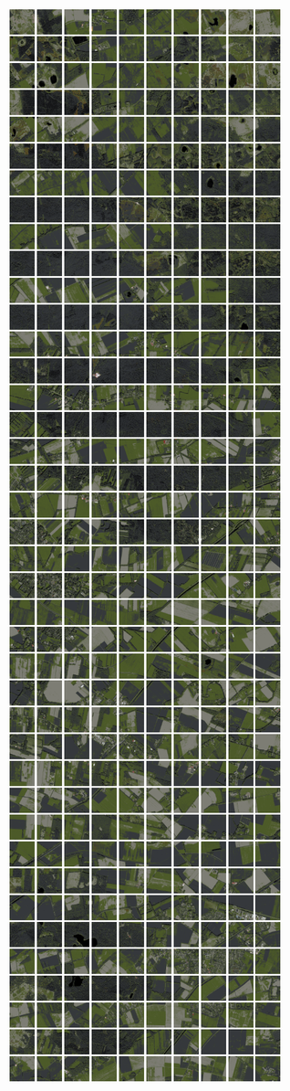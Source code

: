<html>
<div>
<img src="https://github.com/HakkaTjakka/NL_TILE_MAP/blob/main/18/641/-1059/r.6410.-10590.png" height="44" width="44">
<img src="https://github.com/HakkaTjakka/NL_TILE_MAP/blob/main/18/641/-1059/r.6411.-10590.png" height="44" width="44">
<img src="https://github.com/HakkaTjakka/NL_TILE_MAP/blob/main/18/641/-1059/r.6412.-10590.png" height="44" width="44">
<img src="https://github.com/HakkaTjakka/NL_TILE_MAP/blob/main/18/641/-1059/r.6413.-10590.png" height="44" width="44">
<img src="https://github.com/HakkaTjakka/NL_TILE_MAP/blob/main/18/641/-1059/r.6414.-10590.png" height="44" width="44">
<img src="https://github.com/HakkaTjakka/NL_TILE_MAP/blob/main/18/641/-1059/r.6415.-10590.png" height="44" width="44">
<img src="https://github.com/HakkaTjakka/NL_TILE_MAP/blob/main/18/641/-1059/r.6416.-10590.png" height="44" width="44">
<img src="https://github.com/HakkaTjakka/NL_TILE_MAP/blob/main/18/641/-1059/r.6417.-10590.png" height="44" width="44">
<img src="https://github.com/HakkaTjakka/NL_TILE_MAP/blob/main/18/641/-1059/r.6418.-10590.png" height="44" width="44">
<img src="https://github.com/HakkaTjakka/NL_TILE_MAP/blob/main/18/641/-1059/r.6419.-10590.png" height="44" width="44">
<img src="https://github.com/HakkaTjakka/NL_TILE_MAP/blob/main/18/642/-1059/r.6420.-10590.png" height="44" width="44">
<img src="https://github.com/HakkaTjakka/NL_TILE_MAP/blob/main/18/642/-1059/r.6421.-10590.png" height="44" width="44">
<img src="https://github.com/HakkaTjakka/NL_TILE_MAP/blob/main/18/642/-1059/r.6422.-10590.png" height="44" width="44">
<img src="https://github.com/HakkaTjakka/NL_TILE_MAP/blob/main/18/642/-1059/r.6423.-10590.png" height="44" width="44">
<img src="https://github.com/HakkaTjakka/NL_TILE_MAP/blob/main/18/642/-1059/r.6424.-10590.png" height="44" width="44">
<img src="https://github.com/HakkaTjakka/NL_TILE_MAP/blob/main/18/642/-1059/r.6425.-10590.png" height="44" width="44">
<img src="https://github.com/HakkaTjakka/NL_TILE_MAP/blob/main/18/642/-1059/r.6426.-10590.png" height="44" width="44">
<img src="https://github.com/HakkaTjakka/NL_TILE_MAP/blob/main/18/642/-1059/r.6427.-10590.png" height="44" width="44">
<img src="https://github.com/HakkaTjakka/NL_TILE_MAP/blob/main/18/642/-1059/r.6428.-10590.png" height="44" width="44">
<img src="https://github.com/HakkaTjakka/NL_TILE_MAP/blob/main/18/642/-1059/r.6429.-10590.png" height="44" width="44">
<br>
<img src="https://github.com/HakkaTjakka/NL_TILE_MAP/blob/main/18/641/-1059/r.6410.-10589.png" height="44" width="44">
<img src="https://github.com/HakkaTjakka/NL_TILE_MAP/blob/main/18/641/-1059/r.6411.-10589.png" height="44" width="44">
<img src="https://github.com/HakkaTjakka/NL_TILE_MAP/blob/main/18/641/-1059/r.6412.-10589.png" height="44" width="44">
<img src="https://github.com/HakkaTjakka/NL_TILE_MAP/blob/main/18/641/-1059/r.6413.-10589.png" height="44" width="44">
<img src="https://github.com/HakkaTjakka/NL_TILE_MAP/blob/main/18/641/-1059/r.6414.-10589.png" height="44" width="44">
<img src="https://github.com/HakkaTjakka/NL_TILE_MAP/blob/main/18/641/-1059/r.6415.-10589.png" height="44" width="44">
<img src="https://github.com/HakkaTjakka/NL_TILE_MAP/blob/main/18/641/-1059/r.6416.-10589.png" height="44" width="44">
<img src="https://github.com/HakkaTjakka/NL_TILE_MAP/blob/main/18/641/-1059/r.6417.-10589.png" height="44" width="44">
<img src="https://github.com/HakkaTjakka/NL_TILE_MAP/blob/main/18/641/-1059/r.6418.-10589.png" height="44" width="44">
<img src="https://github.com/HakkaTjakka/NL_TILE_MAP/blob/main/18/641/-1059/r.6419.-10589.png" height="44" width="44">
<img src="https://github.com/HakkaTjakka/NL_TILE_MAP/blob/main/18/642/-1059/r.6420.-10589.png" height="44" width="44">
<img src="https://github.com/HakkaTjakka/NL_TILE_MAP/blob/main/18/642/-1059/r.6421.-10589.png" height="44" width="44">
<img src="https://github.com/HakkaTjakka/NL_TILE_MAP/blob/main/18/642/-1059/r.6422.-10589.png" height="44" width="44">
<img src="https://github.com/HakkaTjakka/NL_TILE_MAP/blob/main/18/642/-1059/r.6423.-10589.png" height="44" width="44">
<img src="https://github.com/HakkaTjakka/NL_TILE_MAP/blob/main/18/642/-1059/r.6424.-10589.png" height="44" width="44">
<img src="https://github.com/HakkaTjakka/NL_TILE_MAP/blob/main/18/642/-1059/r.6425.-10589.png" height="44" width="44">
<img src="https://github.com/HakkaTjakka/NL_TILE_MAP/blob/main/18/642/-1059/r.6426.-10589.png" height="44" width="44">
<img src="https://github.com/HakkaTjakka/NL_TILE_MAP/blob/main/18/642/-1059/r.6427.-10589.png" height="44" width="44">
<img src="https://github.com/HakkaTjakka/NL_TILE_MAP/blob/main/18/642/-1059/r.6428.-10589.png" height="44" width="44">
<img src="https://github.com/HakkaTjakka/NL_TILE_MAP/blob/main/18/642/-1059/r.6429.-10589.png" height="44" width="44">
<br>
<img src="https://github.com/HakkaTjakka/NL_TILE_MAP/blob/main/18/641/-1059/r.6410.-10588.png" height="44" width="44">
<img src="https://github.com/HakkaTjakka/NL_TILE_MAP/blob/main/18/641/-1059/r.6411.-10588.png" height="44" width="44">
<img src="https://github.com/HakkaTjakka/NL_TILE_MAP/blob/main/18/641/-1059/r.6412.-10588.png" height="44" width="44">
<img src="https://github.com/HakkaTjakka/NL_TILE_MAP/blob/main/18/641/-1059/r.6413.-10588.png" height="44" width="44">
<img src="https://github.com/HakkaTjakka/NL_TILE_MAP/blob/main/18/641/-1059/r.6414.-10588.png" height="44" width="44">
<img src="https://github.com/HakkaTjakka/NL_TILE_MAP/blob/main/18/641/-1059/r.6415.-10588.png" height="44" width="44">
<img src="https://github.com/HakkaTjakka/NL_TILE_MAP/blob/main/18/641/-1059/r.6416.-10588.png" height="44" width="44">
<img src="https://github.com/HakkaTjakka/NL_TILE_MAP/blob/main/18/641/-1059/r.6417.-10588.png" height="44" width="44">
<img src="https://github.com/HakkaTjakka/NL_TILE_MAP/blob/main/18/641/-1059/r.6418.-10588.png" height="44" width="44">
<img src="https://github.com/HakkaTjakka/NL_TILE_MAP/blob/main/18/641/-1059/r.6419.-10588.png" height="44" width="44">
<img src="https://github.com/HakkaTjakka/NL_TILE_MAP/blob/main/18/642/-1059/r.6420.-10588.png" height="44" width="44">
<img src="https://github.com/HakkaTjakka/NL_TILE_MAP/blob/main/18/642/-1059/r.6421.-10588.png" height="44" width="44">
<img src="https://github.com/HakkaTjakka/NL_TILE_MAP/blob/main/18/642/-1059/r.6422.-10588.png" height="44" width="44">
<img src="https://github.com/HakkaTjakka/NL_TILE_MAP/blob/main/18/642/-1059/r.6423.-10588.png" height="44" width="44">
<img src="https://github.com/HakkaTjakka/NL_TILE_MAP/blob/main/18/642/-1059/r.6424.-10588.png" height="44" width="44">
<img src="https://github.com/HakkaTjakka/NL_TILE_MAP/blob/main/18/642/-1059/r.6425.-10588.png" height="44" width="44">
<img src="https://github.com/HakkaTjakka/NL_TILE_MAP/blob/main/18/642/-1059/r.6426.-10588.png" height="44" width="44">
<img src="https://github.com/HakkaTjakka/NL_TILE_MAP/blob/main/18/642/-1059/r.6427.-10588.png" height="44" width="44">
<img src="https://github.com/HakkaTjakka/NL_TILE_MAP/blob/main/18/642/-1059/r.6428.-10588.png" height="44" width="44">
<img src="https://github.com/HakkaTjakka/NL_TILE_MAP/blob/main/18/642/-1059/r.6429.-10588.png" height="44" width="44">
<br>
<img src="https://github.com/HakkaTjakka/NL_TILE_MAP/blob/main/18/641/-1059/r.6410.-10587.png" height="44" width="44">
<img src="https://github.com/HakkaTjakka/NL_TILE_MAP/blob/main/18/641/-1059/r.6411.-10587.png" height="44" width="44">
<img src="https://github.com/HakkaTjakka/NL_TILE_MAP/blob/main/18/641/-1059/r.6412.-10587.png" height="44" width="44">
<img src="https://github.com/HakkaTjakka/NL_TILE_MAP/blob/main/18/641/-1059/r.6413.-10587.png" height="44" width="44">
<img src="https://github.com/HakkaTjakka/NL_TILE_MAP/blob/main/18/641/-1059/r.6414.-10587.png" height="44" width="44">
<img src="https://github.com/HakkaTjakka/NL_TILE_MAP/blob/main/18/641/-1059/r.6415.-10587.png" height="44" width="44">
<img src="https://github.com/HakkaTjakka/NL_TILE_MAP/blob/main/18/641/-1059/r.6416.-10587.png" height="44" width="44">
<img src="https://github.com/HakkaTjakka/NL_TILE_MAP/blob/main/18/641/-1059/r.6417.-10587.png" height="44" width="44">
<img src="https://github.com/HakkaTjakka/NL_TILE_MAP/blob/main/18/641/-1059/r.6418.-10587.png" height="44" width="44">
<img src="https://github.com/HakkaTjakka/NL_TILE_MAP/blob/main/18/641/-1059/r.6419.-10587.png" height="44" width="44">
<img src="https://github.com/HakkaTjakka/NL_TILE_MAP/blob/main/18/642/-1059/r.6420.-10587.png" height="44" width="44">
<img src="https://github.com/HakkaTjakka/NL_TILE_MAP/blob/main/18/642/-1059/r.6421.-10587.png" height="44" width="44">
<img src="https://github.com/HakkaTjakka/NL_TILE_MAP/blob/main/18/642/-1059/r.6422.-10587.png" height="44" width="44">
<img src="https://github.com/HakkaTjakka/NL_TILE_MAP/blob/main/18/642/-1059/r.6423.-10587.png" height="44" width="44">
<img src="https://github.com/HakkaTjakka/NL_TILE_MAP/blob/main/18/642/-1059/r.6424.-10587.png" height="44" width="44">
<img src="https://github.com/HakkaTjakka/NL_TILE_MAP/blob/main/18/642/-1059/r.6425.-10587.png" height="44" width="44">
<img src="https://github.com/HakkaTjakka/NL_TILE_MAP/blob/main/18/642/-1059/r.6426.-10587.png" height="44" width="44">
<img src="https://github.com/HakkaTjakka/NL_TILE_MAP/blob/main/18/642/-1059/r.6427.-10587.png" height="44" width="44">
<img src="https://github.com/HakkaTjakka/NL_TILE_MAP/blob/main/18/642/-1059/r.6428.-10587.png" height="44" width="44">
<img src="https://github.com/HakkaTjakka/NL_TILE_MAP/blob/main/18/642/-1059/r.6429.-10587.png" height="44" width="44">
<br>
<img src="https://github.com/HakkaTjakka/NL_TILE_MAP/blob/main/18/641/-1059/r.6410.-10586.png" height="44" width="44">
<img src="https://github.com/HakkaTjakka/NL_TILE_MAP/blob/main/18/641/-1059/r.6411.-10586.png" height="44" width="44">
<img src="https://github.com/HakkaTjakka/NL_TILE_MAP/blob/main/18/641/-1059/r.6412.-10586.png" height="44" width="44">
<img src="https://github.com/HakkaTjakka/NL_TILE_MAP/blob/main/18/641/-1059/r.6413.-10586.png" height="44" width="44">
<img src="https://github.com/HakkaTjakka/NL_TILE_MAP/blob/main/18/641/-1059/r.6414.-10586.png" height="44" width="44">
<img src="https://github.com/HakkaTjakka/NL_TILE_MAP/blob/main/18/641/-1059/r.6415.-10586.png" height="44" width="44">
<img src="https://github.com/HakkaTjakka/NL_TILE_MAP/blob/main/18/641/-1059/r.6416.-10586.png" height="44" width="44">
<img src="https://github.com/HakkaTjakka/NL_TILE_MAP/blob/main/18/641/-1059/r.6417.-10586.png" height="44" width="44">
<img src="https://github.com/HakkaTjakka/NL_TILE_MAP/blob/main/18/641/-1059/r.6418.-10586.png" height="44" width="44">
<img src="https://github.com/HakkaTjakka/NL_TILE_MAP/blob/main/18/641/-1059/r.6419.-10586.png" height="44" width="44">
<img src="https://github.com/HakkaTjakka/NL_TILE_MAP/blob/main/18/642/-1059/r.6420.-10586.png" height="44" width="44">
<img src="https://github.com/HakkaTjakka/NL_TILE_MAP/blob/main/18/642/-1059/r.6421.-10586.png" height="44" width="44">
<img src="https://github.com/HakkaTjakka/NL_TILE_MAP/blob/main/18/642/-1059/r.6422.-10586.png" height="44" width="44">
<img src="https://github.com/HakkaTjakka/NL_TILE_MAP/blob/main/18/642/-1059/r.6423.-10586.png" height="44" width="44">
<img src="https://github.com/HakkaTjakka/NL_TILE_MAP/blob/main/18/642/-1059/r.6424.-10586.png" height="44" width="44">
<img src="https://github.com/HakkaTjakka/NL_TILE_MAP/blob/main/18/642/-1059/r.6425.-10586.png" height="44" width="44">
<img src="https://github.com/HakkaTjakka/NL_TILE_MAP/blob/main/18/642/-1059/r.6426.-10586.png" height="44" width="44">
<img src="https://github.com/HakkaTjakka/NL_TILE_MAP/blob/main/18/642/-1059/r.6427.-10586.png" height="44" width="44">
<img src="https://github.com/HakkaTjakka/NL_TILE_MAP/blob/main/18/642/-1059/r.6428.-10586.png" height="44" width="44">
<img src="https://github.com/HakkaTjakka/NL_TILE_MAP/blob/main/18/642/-1059/r.6429.-10586.png" height="44" width="44">
<br>
<img src="https://github.com/HakkaTjakka/NL_TILE_MAP/blob/main/18/641/-1059/r.6410.-10585.png" height="44" width="44">
<img src="https://github.com/HakkaTjakka/NL_TILE_MAP/blob/main/18/641/-1059/r.6411.-10585.png" height="44" width="44">
<img src="https://github.com/HakkaTjakka/NL_TILE_MAP/blob/main/18/641/-1059/r.6412.-10585.png" height="44" width="44">
<img src="https://github.com/HakkaTjakka/NL_TILE_MAP/blob/main/18/641/-1059/r.6413.-10585.png" height="44" width="44">
<img src="https://github.com/HakkaTjakka/NL_TILE_MAP/blob/main/18/641/-1059/r.6414.-10585.png" height="44" width="44">
<img src="https://github.com/HakkaTjakka/NL_TILE_MAP/blob/main/18/641/-1059/r.6415.-10585.png" height="44" width="44">
<img src="https://github.com/HakkaTjakka/NL_TILE_MAP/blob/main/18/641/-1059/r.6416.-10585.png" height="44" width="44">
<img src="https://github.com/HakkaTjakka/NL_TILE_MAP/blob/main/18/641/-1059/r.6417.-10585.png" height="44" width="44">
<img src="https://github.com/HakkaTjakka/NL_TILE_MAP/blob/main/18/641/-1059/r.6418.-10585.png" height="44" width="44">
<img src="https://github.com/HakkaTjakka/NL_TILE_MAP/blob/main/18/641/-1059/r.6419.-10585.png" height="44" width="44">
<img src="https://github.com/HakkaTjakka/NL_TILE_MAP/blob/main/18/642/-1059/r.6420.-10585.png" height="44" width="44">
<img src="https://github.com/HakkaTjakka/NL_TILE_MAP/blob/main/18/642/-1059/r.6421.-10585.png" height="44" width="44">
<img src="https://github.com/HakkaTjakka/NL_TILE_MAP/blob/main/18/642/-1059/r.6422.-10585.png" height="44" width="44">
<img src="https://github.com/HakkaTjakka/NL_TILE_MAP/blob/main/18/642/-1059/r.6423.-10585.png" height="44" width="44">
<img src="https://github.com/HakkaTjakka/NL_TILE_MAP/blob/main/18/642/-1059/r.6424.-10585.png" height="44" width="44">
<img src="https://github.com/HakkaTjakka/NL_TILE_MAP/blob/main/18/642/-1059/r.6425.-10585.png" height="44" width="44">
<img src="https://github.com/HakkaTjakka/NL_TILE_MAP/blob/main/18/642/-1059/r.6426.-10585.png" height="44" width="44">
<img src="https://github.com/HakkaTjakka/NL_TILE_MAP/blob/main/18/642/-1059/r.6427.-10585.png" height="44" width="44">
<img src="https://github.com/HakkaTjakka/NL_TILE_MAP/blob/main/18/642/-1059/r.6428.-10585.png" height="44" width="44">
<img src="https://github.com/HakkaTjakka/NL_TILE_MAP/blob/main/18/642/-1059/r.6429.-10585.png" height="44" width="44">
<br>
<img src="https://github.com/HakkaTjakka/NL_TILE_MAP/blob/main/18/641/-1059/r.6410.-10584.png" height="44" width="44">
<img src="https://github.com/HakkaTjakka/NL_TILE_MAP/blob/main/18/641/-1059/r.6411.-10584.png" height="44" width="44">
<img src="https://github.com/HakkaTjakka/NL_TILE_MAP/blob/main/18/641/-1059/r.6412.-10584.png" height="44" width="44">
<img src="https://github.com/HakkaTjakka/NL_TILE_MAP/blob/main/18/641/-1059/r.6413.-10584.png" height="44" width="44">
<img src="https://github.com/HakkaTjakka/NL_TILE_MAP/blob/main/18/641/-1059/r.6414.-10584.png" height="44" width="44">
<img src="https://github.com/HakkaTjakka/NL_TILE_MAP/blob/main/18/641/-1059/r.6415.-10584.png" height="44" width="44">
<img src="https://github.com/HakkaTjakka/NL_TILE_MAP/blob/main/18/641/-1059/r.6416.-10584.png" height="44" width="44">
<img src="https://github.com/HakkaTjakka/NL_TILE_MAP/blob/main/18/641/-1059/r.6417.-10584.png" height="44" width="44">
<img src="https://github.com/HakkaTjakka/NL_TILE_MAP/blob/main/18/641/-1059/r.6418.-10584.png" height="44" width="44">
<img src="https://github.com/HakkaTjakka/NL_TILE_MAP/blob/main/18/641/-1059/r.6419.-10584.png" height="44" width="44">
<img src="https://github.com/HakkaTjakka/NL_TILE_MAP/blob/main/18/642/-1059/r.6420.-10584.png" height="44" width="44">
<img src="https://github.com/HakkaTjakka/NL_TILE_MAP/blob/main/18/642/-1059/r.6421.-10584.png" height="44" width="44">
<img src="https://github.com/HakkaTjakka/NL_TILE_MAP/blob/main/18/642/-1059/r.6422.-10584.png" height="44" width="44">
<img src="https://github.com/HakkaTjakka/NL_TILE_MAP/blob/main/18/642/-1059/r.6423.-10584.png" height="44" width="44">
<img src="https://github.com/HakkaTjakka/NL_TILE_MAP/blob/main/18/642/-1059/r.6424.-10584.png" height="44" width="44">
<img src="https://github.com/HakkaTjakka/NL_TILE_MAP/blob/main/18/642/-1059/r.6425.-10584.png" height="44" width="44">
<img src="https://github.com/HakkaTjakka/NL_TILE_MAP/blob/main/18/642/-1059/r.6426.-10584.png" height="44" width="44">
<img src="https://github.com/HakkaTjakka/NL_TILE_MAP/blob/main/18/642/-1059/r.6427.-10584.png" height="44" width="44">
<img src="https://github.com/HakkaTjakka/NL_TILE_MAP/blob/main/18/642/-1059/r.6428.-10584.png" height="44" width="44">
<img src="https://github.com/HakkaTjakka/NL_TILE_MAP/blob/main/18/642/-1059/r.6429.-10584.png" height="44" width="44">
<br>
<img src="https://github.com/HakkaTjakka/NL_TILE_MAP/blob/main/18/641/-1059/r.6410.-10583.png" height="44" width="44">
<img src="https://github.com/HakkaTjakka/NL_TILE_MAP/blob/main/18/641/-1059/r.6411.-10583.png" height="44" width="44">
<img src="https://github.com/HakkaTjakka/NL_TILE_MAP/blob/main/18/641/-1059/r.6412.-10583.png" height="44" width="44">
<img src="https://github.com/HakkaTjakka/NL_TILE_MAP/blob/main/18/641/-1059/r.6413.-10583.png" height="44" width="44">
<img src="https://github.com/HakkaTjakka/NL_TILE_MAP/blob/main/18/641/-1059/r.6414.-10583.png" height="44" width="44">
<img src="https://github.com/HakkaTjakka/NL_TILE_MAP/blob/main/18/641/-1059/r.6415.-10583.png" height="44" width="44">
<img src="https://github.com/HakkaTjakka/NL_TILE_MAP/blob/main/18/641/-1059/r.6416.-10583.png" height="44" width="44">
<img src="https://github.com/HakkaTjakka/NL_TILE_MAP/blob/main/18/641/-1059/r.6417.-10583.png" height="44" width="44">
<img src="https://github.com/HakkaTjakka/NL_TILE_MAP/blob/main/18/641/-1059/r.6418.-10583.png" height="44" width="44">
<img src="https://github.com/HakkaTjakka/NL_TILE_MAP/blob/main/18/641/-1059/r.6419.-10583.png" height="44" width="44">
<img src="https://github.com/HakkaTjakka/NL_TILE_MAP/blob/main/18/642/-1059/r.6420.-10583.png" height="44" width="44">
<img src="https://github.com/HakkaTjakka/NL_TILE_MAP/blob/main/18/642/-1059/r.6421.-10583.png" height="44" width="44">
<img src="https://github.com/HakkaTjakka/NL_TILE_MAP/blob/main/18/642/-1059/r.6422.-10583.png" height="44" width="44">
<img src="https://github.com/HakkaTjakka/NL_TILE_MAP/blob/main/18/642/-1059/r.6423.-10583.png" height="44" width="44">
<img src="https://github.com/HakkaTjakka/NL_TILE_MAP/blob/main/18/642/-1059/r.6424.-10583.png" height="44" width="44">
<img src="https://github.com/HakkaTjakka/NL_TILE_MAP/blob/main/18/642/-1059/r.6425.-10583.png" height="44" width="44">
<img src="https://github.com/HakkaTjakka/NL_TILE_MAP/blob/main/18/642/-1059/r.6426.-10583.png" height="44" width="44">
<img src="https://github.com/HakkaTjakka/NL_TILE_MAP/blob/main/18/642/-1059/r.6427.-10583.png" height="44" width="44">
<img src="https://github.com/HakkaTjakka/NL_TILE_MAP/blob/main/18/642/-1059/r.6428.-10583.png" height="44" width="44">
<img src="https://github.com/HakkaTjakka/NL_TILE_MAP/blob/main/18/642/-1059/r.6429.-10583.png" height="44" width="44">
<br>
<img src="https://github.com/HakkaTjakka/NL_TILE_MAP/blob/main/18/641/-1059/r.6410.-10582.png" height="44" width="44">
<img src="https://github.com/HakkaTjakka/NL_TILE_MAP/blob/main/18/641/-1059/r.6411.-10582.png" height="44" width="44">
<img src="https://github.com/HakkaTjakka/NL_TILE_MAP/blob/main/18/641/-1059/r.6412.-10582.png" height="44" width="44">
<img src="https://github.com/HakkaTjakka/NL_TILE_MAP/blob/main/18/641/-1059/r.6413.-10582.png" height="44" width="44">
<img src="https://github.com/HakkaTjakka/NL_TILE_MAP/blob/main/18/641/-1059/r.6414.-10582.png" height="44" width="44">
<img src="https://github.com/HakkaTjakka/NL_TILE_MAP/blob/main/18/641/-1059/r.6415.-10582.png" height="44" width="44">
<img src="https://github.com/HakkaTjakka/NL_TILE_MAP/blob/main/18/641/-1059/r.6416.-10582.png" height="44" width="44">
<img src="https://github.com/HakkaTjakka/NL_TILE_MAP/blob/main/18/641/-1059/r.6417.-10582.png" height="44" width="44">
<img src="https://github.com/HakkaTjakka/NL_TILE_MAP/blob/main/18/641/-1059/r.6418.-10582.png" height="44" width="44">
<img src="https://github.com/HakkaTjakka/NL_TILE_MAP/blob/main/18/641/-1059/r.6419.-10582.png" height="44" width="44">
<img src="https://github.com/HakkaTjakka/NL_TILE_MAP/blob/main/18/642/-1059/r.6420.-10582.png" height="44" width="44">
<img src="https://github.com/HakkaTjakka/NL_TILE_MAP/blob/main/18/642/-1059/r.6421.-10582.png" height="44" width="44">
<img src="https://github.com/HakkaTjakka/NL_TILE_MAP/blob/main/18/642/-1059/r.6422.-10582.png" height="44" width="44">
<img src="https://github.com/HakkaTjakka/NL_TILE_MAP/blob/main/18/642/-1059/r.6423.-10582.png" height="44" width="44">
<img src="https://github.com/HakkaTjakka/NL_TILE_MAP/blob/main/18/642/-1059/r.6424.-10582.png" height="44" width="44">
<img src="https://github.com/HakkaTjakka/NL_TILE_MAP/blob/main/18/642/-1059/r.6425.-10582.png" height="44" width="44">
<img src="https://github.com/HakkaTjakka/NL_TILE_MAP/blob/main/18/642/-1059/r.6426.-10582.png" height="44" width="44">
<img src="https://github.com/HakkaTjakka/NL_TILE_MAP/blob/main/18/642/-1059/r.6427.-10582.png" height="44" width="44">
<img src="https://github.com/HakkaTjakka/NL_TILE_MAP/blob/main/18/642/-1059/r.6428.-10582.png" height="44" width="44">
<img src="https://github.com/HakkaTjakka/NL_TILE_MAP/blob/main/18/642/-1059/r.6429.-10582.png" height="44" width="44">
<br>
<img src="https://github.com/HakkaTjakka/NL_TILE_MAP/blob/main/18/641/-1059/r.6410.-10581.png" height="44" width="44">
<img src="https://github.com/HakkaTjakka/NL_TILE_MAP/blob/main/18/641/-1059/r.6411.-10581.png" height="44" width="44">
<img src="https://github.com/HakkaTjakka/NL_TILE_MAP/blob/main/18/641/-1059/r.6412.-10581.png" height="44" width="44">
<img src="https://github.com/HakkaTjakka/NL_TILE_MAP/blob/main/18/641/-1059/r.6413.-10581.png" height="44" width="44">
<img src="https://github.com/HakkaTjakka/NL_TILE_MAP/blob/main/18/641/-1059/r.6414.-10581.png" height="44" width="44">
<img src="https://github.com/HakkaTjakka/NL_TILE_MAP/blob/main/18/641/-1059/r.6415.-10581.png" height="44" width="44">
<img src="https://github.com/HakkaTjakka/NL_TILE_MAP/blob/main/18/641/-1059/r.6416.-10581.png" height="44" width="44">
<img src="https://github.com/HakkaTjakka/NL_TILE_MAP/blob/main/18/641/-1059/r.6417.-10581.png" height="44" width="44">
<img src="https://github.com/HakkaTjakka/NL_TILE_MAP/blob/main/18/641/-1059/r.6418.-10581.png" height="44" width="44">
<img src="https://github.com/HakkaTjakka/NL_TILE_MAP/blob/main/18/641/-1059/r.6419.-10581.png" height="44" width="44">
<img src="https://github.com/HakkaTjakka/NL_TILE_MAP/blob/main/18/642/-1059/r.6420.-10581.png" height="44" width="44">
<img src="https://github.com/HakkaTjakka/NL_TILE_MAP/blob/main/18/642/-1059/r.6421.-10581.png" height="44" width="44">
<img src="https://github.com/HakkaTjakka/NL_TILE_MAP/blob/main/18/642/-1059/r.6422.-10581.png" height="44" width="44">
<img src="https://github.com/HakkaTjakka/NL_TILE_MAP/blob/main/18/642/-1059/r.6423.-10581.png" height="44" width="44">
<img src="https://github.com/HakkaTjakka/NL_TILE_MAP/blob/main/18/642/-1059/r.6424.-10581.png" height="44" width="44">
<img src="https://github.com/HakkaTjakka/NL_TILE_MAP/blob/main/18/642/-1059/r.6425.-10581.png" height="44" width="44">
<img src="https://github.com/HakkaTjakka/NL_TILE_MAP/blob/main/18/642/-1059/r.6426.-10581.png" height="44" width="44">
<img src="https://github.com/HakkaTjakka/NL_TILE_MAP/blob/main/18/642/-1059/r.6427.-10581.png" height="44" width="44">
<img src="https://github.com/HakkaTjakka/NL_TILE_MAP/blob/main/18/642/-1059/r.6428.-10581.png" height="44" width="44">
<img src="https://github.com/HakkaTjakka/NL_TILE_MAP/blob/main/18/642/-1059/r.6429.-10581.png" height="44" width="44">
<br>
<img src="https://github.com/HakkaTjakka/NL_TILE_MAP/blob/main/18/641/-1058/r.6410.-10580.png" height="44" width="44">
<img src="https://github.com/HakkaTjakka/NL_TILE_MAP/blob/main/18/641/-1058/r.6411.-10580.png" height="44" width="44">
<img src="https://github.com/HakkaTjakka/NL_TILE_MAP/blob/main/18/641/-1058/r.6412.-10580.png" height="44" width="44">
<img src="https://github.com/HakkaTjakka/NL_TILE_MAP/blob/main/18/641/-1058/r.6413.-10580.png" height="44" width="44">
<img src="https://github.com/HakkaTjakka/NL_TILE_MAP/blob/main/18/641/-1058/r.6414.-10580.png" height="44" width="44">
<img src="https://github.com/HakkaTjakka/NL_TILE_MAP/blob/main/18/641/-1058/r.6415.-10580.png" height="44" width="44">
<img src="https://github.com/HakkaTjakka/NL_TILE_MAP/blob/main/18/641/-1058/r.6416.-10580.png" height="44" width="44">
<img src="https://github.com/HakkaTjakka/NL_TILE_MAP/blob/main/18/641/-1058/r.6417.-10580.png" height="44" width="44">
<img src="https://github.com/HakkaTjakka/NL_TILE_MAP/blob/main/18/641/-1058/r.6418.-10580.png" height="44" width="44">
<img src="https://github.com/HakkaTjakka/NL_TILE_MAP/blob/main/18/641/-1058/r.6419.-10580.png" height="44" width="44">
<img src="https://github.com/HakkaTjakka/NL_TILE_MAP/blob/main/18/642/-1058/r.6420.-10580.png" height="44" width="44">
<img src="https://github.com/HakkaTjakka/NL_TILE_MAP/blob/main/18/642/-1058/r.6421.-10580.png" height="44" width="44">
<img src="https://github.com/HakkaTjakka/NL_TILE_MAP/blob/main/18/642/-1058/r.6422.-10580.png" height="44" width="44">
<img src="https://github.com/HakkaTjakka/NL_TILE_MAP/blob/main/18/642/-1058/r.6423.-10580.png" height="44" width="44">
<img src="https://github.com/HakkaTjakka/NL_TILE_MAP/blob/main/18/642/-1058/r.6424.-10580.png" height="44" width="44">
<img src="https://github.com/HakkaTjakka/NL_TILE_MAP/blob/main/18/642/-1058/r.6425.-10580.png" height="44" width="44">
<img src="https://github.com/HakkaTjakka/NL_TILE_MAP/blob/main/18/642/-1058/r.6426.-10580.png" height="44" width="44">
<img src="https://github.com/HakkaTjakka/NL_TILE_MAP/blob/main/18/642/-1058/r.6427.-10580.png" height="44" width="44">
<img src="https://github.com/HakkaTjakka/NL_TILE_MAP/blob/main/18/642/-1058/r.6428.-10580.png" height="44" width="44">
<img src="https://github.com/HakkaTjakka/NL_TILE_MAP/blob/main/18/642/-1058/r.6429.-10580.png" height="44" width="44">
<br>
<img src="https://github.com/HakkaTjakka/NL_TILE_MAP/blob/main/18/641/-1058/r.6410.-10579.png" height="44" width="44">
<img src="https://github.com/HakkaTjakka/NL_TILE_MAP/blob/main/18/641/-1058/r.6411.-10579.png" height="44" width="44">
<img src="https://github.com/HakkaTjakka/NL_TILE_MAP/blob/main/18/641/-1058/r.6412.-10579.png" height="44" width="44">
<img src="https://github.com/HakkaTjakka/NL_TILE_MAP/blob/main/18/641/-1058/r.6413.-10579.png" height="44" width="44">
<img src="https://github.com/HakkaTjakka/NL_TILE_MAP/blob/main/18/641/-1058/r.6414.-10579.png" height="44" width="44">
<img src="https://github.com/HakkaTjakka/NL_TILE_MAP/blob/main/18/641/-1058/r.6415.-10579.png" height="44" width="44">
<img src="https://github.com/HakkaTjakka/NL_TILE_MAP/blob/main/18/641/-1058/r.6416.-10579.png" height="44" width="44">
<img src="https://github.com/HakkaTjakka/NL_TILE_MAP/blob/main/18/641/-1058/r.6417.-10579.png" height="44" width="44">
<img src="https://github.com/HakkaTjakka/NL_TILE_MAP/blob/main/18/641/-1058/r.6418.-10579.png" height="44" width="44">
<img src="https://github.com/HakkaTjakka/NL_TILE_MAP/blob/main/18/641/-1058/r.6419.-10579.png" height="44" width="44">
<img src="https://github.com/HakkaTjakka/NL_TILE_MAP/blob/main/18/642/-1058/r.6420.-10579.png" height="44" width="44">
<img src="https://github.com/HakkaTjakka/NL_TILE_MAP/blob/main/18/642/-1058/r.6421.-10579.png" height="44" width="44">
<img src="https://github.com/HakkaTjakka/NL_TILE_MAP/blob/main/18/642/-1058/r.6422.-10579.png" height="44" width="44">
<img src="https://github.com/HakkaTjakka/NL_TILE_MAP/blob/main/18/642/-1058/r.6423.-10579.png" height="44" width="44">
<img src="https://github.com/HakkaTjakka/NL_TILE_MAP/blob/main/18/642/-1058/r.6424.-10579.png" height="44" width="44">
<img src="https://github.com/HakkaTjakka/NL_TILE_MAP/blob/main/18/642/-1058/r.6425.-10579.png" height="44" width="44">
<img src="https://github.com/HakkaTjakka/NL_TILE_MAP/blob/main/18/642/-1058/r.6426.-10579.png" height="44" width="44">
<img src="https://github.com/HakkaTjakka/NL_TILE_MAP/blob/main/18/642/-1058/r.6427.-10579.png" height="44" width="44">
<img src="https://github.com/HakkaTjakka/NL_TILE_MAP/blob/main/18/642/-1058/r.6428.-10579.png" height="44" width="44">
<img src="https://github.com/HakkaTjakka/NL_TILE_MAP/blob/main/18/642/-1058/r.6429.-10579.png" height="44" width="44">
<br>
<img src="https://github.com/HakkaTjakka/NL_TILE_MAP/blob/main/18/641/-1058/r.6410.-10578.png" height="44" width="44">
<img src="https://github.com/HakkaTjakka/NL_TILE_MAP/blob/main/18/641/-1058/r.6411.-10578.png" height="44" width="44">
<img src="https://github.com/HakkaTjakka/NL_TILE_MAP/blob/main/18/641/-1058/r.6412.-10578.png" height="44" width="44">
<img src="https://github.com/HakkaTjakka/NL_TILE_MAP/blob/main/18/641/-1058/r.6413.-10578.png" height="44" width="44">
<img src="https://github.com/HakkaTjakka/NL_TILE_MAP/blob/main/18/641/-1058/r.6414.-10578.png" height="44" width="44">
<img src="https://github.com/HakkaTjakka/NL_TILE_MAP/blob/main/18/641/-1058/r.6415.-10578.png" height="44" width="44">
<img src="https://github.com/HakkaTjakka/NL_TILE_MAP/blob/main/18/641/-1058/r.6416.-10578.png" height="44" width="44">
<img src="https://github.com/HakkaTjakka/NL_TILE_MAP/blob/main/18/641/-1058/r.6417.-10578.png" height="44" width="44">
<img src="https://github.com/HakkaTjakka/NL_TILE_MAP/blob/main/18/641/-1058/r.6418.-10578.png" height="44" width="44">
<img src="https://github.com/HakkaTjakka/NL_TILE_MAP/blob/main/18/641/-1058/r.6419.-10578.png" height="44" width="44">
<img src="https://github.com/HakkaTjakka/NL_TILE_MAP/blob/main/18/642/-1058/r.6420.-10578.png" height="44" width="44">
<img src="https://github.com/HakkaTjakka/NL_TILE_MAP/blob/main/18/642/-1058/r.6421.-10578.png" height="44" width="44">
<img src="https://github.com/HakkaTjakka/NL_TILE_MAP/blob/main/18/642/-1058/r.6422.-10578.png" height="44" width="44">
<img src="https://github.com/HakkaTjakka/NL_TILE_MAP/blob/main/18/642/-1058/r.6423.-10578.png" height="44" width="44">
<img src="https://github.com/HakkaTjakka/NL_TILE_MAP/blob/main/18/642/-1058/r.6424.-10578.png" height="44" width="44">
<img src="https://github.com/HakkaTjakka/NL_TILE_MAP/blob/main/18/642/-1058/r.6425.-10578.png" height="44" width="44">
<img src="https://github.com/HakkaTjakka/NL_TILE_MAP/blob/main/18/642/-1058/r.6426.-10578.png" height="44" width="44">
<img src="https://github.com/HakkaTjakka/NL_TILE_MAP/blob/main/18/642/-1058/r.6427.-10578.png" height="44" width="44">
<img src="https://github.com/HakkaTjakka/NL_TILE_MAP/blob/main/18/642/-1058/r.6428.-10578.png" height="44" width="44">
<img src="https://github.com/HakkaTjakka/NL_TILE_MAP/blob/main/18/642/-1058/r.6429.-10578.png" height="44" width="44">
<br>
<img src="https://github.com/HakkaTjakka/NL_TILE_MAP/blob/main/18/641/-1058/r.6410.-10577.png" height="44" width="44">
<img src="https://github.com/HakkaTjakka/NL_TILE_MAP/blob/main/18/641/-1058/r.6411.-10577.png" height="44" width="44">
<img src="https://github.com/HakkaTjakka/NL_TILE_MAP/blob/main/18/641/-1058/r.6412.-10577.png" height="44" width="44">
<img src="https://github.com/HakkaTjakka/NL_TILE_MAP/blob/main/18/641/-1058/r.6413.-10577.png" height="44" width="44">
<img src="https://github.com/HakkaTjakka/NL_TILE_MAP/blob/main/18/641/-1058/r.6414.-10577.png" height="44" width="44">
<img src="https://github.com/HakkaTjakka/NL_TILE_MAP/blob/main/18/641/-1058/r.6415.-10577.png" height="44" width="44">
<img src="https://github.com/HakkaTjakka/NL_TILE_MAP/blob/main/18/641/-1058/r.6416.-10577.png" height="44" width="44">
<img src="https://github.com/HakkaTjakka/NL_TILE_MAP/blob/main/18/641/-1058/r.6417.-10577.png" height="44" width="44">
<img src="https://github.com/HakkaTjakka/NL_TILE_MAP/blob/main/18/641/-1058/r.6418.-10577.png" height="44" width="44">
<img src="https://github.com/HakkaTjakka/NL_TILE_MAP/blob/main/18/641/-1058/r.6419.-10577.png" height="44" width="44">
<img src="https://github.com/HakkaTjakka/NL_TILE_MAP/blob/main/18/642/-1058/r.6420.-10577.png" height="44" width="44">
<img src="https://github.com/HakkaTjakka/NL_TILE_MAP/blob/main/18/642/-1058/r.6421.-10577.png" height="44" width="44">
<img src="https://github.com/HakkaTjakka/NL_TILE_MAP/blob/main/18/642/-1058/r.6422.-10577.png" height="44" width="44">
<img src="https://github.com/HakkaTjakka/NL_TILE_MAP/blob/main/18/642/-1058/r.6423.-10577.png" height="44" width="44">
<img src="https://github.com/HakkaTjakka/NL_TILE_MAP/blob/main/18/642/-1058/r.6424.-10577.png" height="44" width="44">
<img src="https://github.com/HakkaTjakka/NL_TILE_MAP/blob/main/18/642/-1058/r.6425.-10577.png" height="44" width="44">
<img src="https://github.com/HakkaTjakka/NL_TILE_MAP/blob/main/18/642/-1058/r.6426.-10577.png" height="44" width="44">
<img src="https://github.com/HakkaTjakka/NL_TILE_MAP/blob/main/18/642/-1058/r.6427.-10577.png" height="44" width="44">
<img src="https://github.com/HakkaTjakka/NL_TILE_MAP/blob/main/18/642/-1058/r.6428.-10577.png" height="44" width="44">
<img src="https://github.com/HakkaTjakka/NL_TILE_MAP/blob/main/18/642/-1058/r.6429.-10577.png" height="44" width="44">
<br>
<img src="https://github.com/HakkaTjakka/NL_TILE_MAP/blob/main/18/641/-1058/r.6410.-10576.png" height="44" width="44">
<img src="https://github.com/HakkaTjakka/NL_TILE_MAP/blob/main/18/641/-1058/r.6411.-10576.png" height="44" width="44">
<img src="https://github.com/HakkaTjakka/NL_TILE_MAP/blob/main/18/641/-1058/r.6412.-10576.png" height="44" width="44">
<img src="https://github.com/HakkaTjakka/NL_TILE_MAP/blob/main/18/641/-1058/r.6413.-10576.png" height="44" width="44">
<img src="https://github.com/HakkaTjakka/NL_TILE_MAP/blob/main/18/641/-1058/r.6414.-10576.png" height="44" width="44">
<img src="https://github.com/HakkaTjakka/NL_TILE_MAP/blob/main/18/641/-1058/r.6415.-10576.png" height="44" width="44">
<img src="https://github.com/HakkaTjakka/NL_TILE_MAP/blob/main/18/641/-1058/r.6416.-10576.png" height="44" width="44">
<img src="https://github.com/HakkaTjakka/NL_TILE_MAP/blob/main/18/641/-1058/r.6417.-10576.png" height="44" width="44">
<img src="https://github.com/HakkaTjakka/NL_TILE_MAP/blob/main/18/641/-1058/r.6418.-10576.png" height="44" width="44">
<img src="https://github.com/HakkaTjakka/NL_TILE_MAP/blob/main/18/641/-1058/r.6419.-10576.png" height="44" width="44">
<img src="https://github.com/HakkaTjakka/NL_TILE_MAP/blob/main/18/642/-1058/r.6420.-10576.png" height="44" width="44">
<img src="https://github.com/HakkaTjakka/NL_TILE_MAP/blob/main/18/642/-1058/r.6421.-10576.png" height="44" width="44">
<img src="https://github.com/HakkaTjakka/NL_TILE_MAP/blob/main/18/642/-1058/r.6422.-10576.png" height="44" width="44">
<img src="https://github.com/HakkaTjakka/NL_TILE_MAP/blob/main/18/642/-1058/r.6423.-10576.png" height="44" width="44">
<img src="https://github.com/HakkaTjakka/NL_TILE_MAP/blob/main/18/642/-1058/r.6424.-10576.png" height="44" width="44">
<img src="https://github.com/HakkaTjakka/NL_TILE_MAP/blob/main/18/642/-1058/r.6425.-10576.png" height="44" width="44">
<img src="https://github.com/HakkaTjakka/NL_TILE_MAP/blob/main/18/642/-1058/r.6426.-10576.png" height="44" width="44">
<img src="https://github.com/HakkaTjakka/NL_TILE_MAP/blob/main/18/642/-1058/r.6427.-10576.png" height="44" width="44">
<img src="https://github.com/HakkaTjakka/NL_TILE_MAP/blob/main/18/642/-1058/r.6428.-10576.png" height="44" width="44">
<img src="https://github.com/HakkaTjakka/NL_TILE_MAP/blob/main/18/642/-1058/r.6429.-10576.png" height="44" width="44">
<br>
<img src="https://github.com/HakkaTjakka/NL_TILE_MAP/blob/main/18/641/-1058/r.6410.-10575.png" height="44" width="44">
<img src="https://github.com/HakkaTjakka/NL_TILE_MAP/blob/main/18/641/-1058/r.6411.-10575.png" height="44" width="44">
<img src="https://github.com/HakkaTjakka/NL_TILE_MAP/blob/main/18/641/-1058/r.6412.-10575.png" height="44" width="44">
<img src="https://github.com/HakkaTjakka/NL_TILE_MAP/blob/main/18/641/-1058/r.6413.-10575.png" height="44" width="44">
<img src="https://github.com/HakkaTjakka/NL_TILE_MAP/blob/main/18/641/-1058/r.6414.-10575.png" height="44" width="44">
<img src="https://github.com/HakkaTjakka/NL_TILE_MAP/blob/main/18/641/-1058/r.6415.-10575.png" height="44" width="44">
<img src="https://github.com/HakkaTjakka/NL_TILE_MAP/blob/main/18/641/-1058/r.6416.-10575.png" height="44" width="44">
<img src="https://github.com/HakkaTjakka/NL_TILE_MAP/blob/main/18/641/-1058/r.6417.-10575.png" height="44" width="44">
<img src="https://github.com/HakkaTjakka/NL_TILE_MAP/blob/main/18/641/-1058/r.6418.-10575.png" height="44" width="44">
<img src="https://github.com/HakkaTjakka/NL_TILE_MAP/blob/main/18/641/-1058/r.6419.-10575.png" height="44" width="44">
<img src="https://github.com/HakkaTjakka/NL_TILE_MAP/blob/main/18/642/-1058/r.6420.-10575.png" height="44" width="44">
<img src="https://github.com/HakkaTjakka/NL_TILE_MAP/blob/main/18/642/-1058/r.6421.-10575.png" height="44" width="44">
<img src="https://github.com/HakkaTjakka/NL_TILE_MAP/blob/main/18/642/-1058/r.6422.-10575.png" height="44" width="44">
<img src="https://github.com/HakkaTjakka/NL_TILE_MAP/blob/main/18/642/-1058/r.6423.-10575.png" height="44" width="44">
<img src="https://github.com/HakkaTjakka/NL_TILE_MAP/blob/main/18/642/-1058/r.6424.-10575.png" height="44" width="44">
<img src="https://github.com/HakkaTjakka/NL_TILE_MAP/blob/main/18/642/-1058/r.6425.-10575.png" height="44" width="44">
<img src="https://github.com/HakkaTjakka/NL_TILE_MAP/blob/main/18/642/-1058/r.6426.-10575.png" height="44" width="44">
<img src="https://github.com/HakkaTjakka/NL_TILE_MAP/blob/main/18/642/-1058/r.6427.-10575.png" height="44" width="44">
<img src="https://github.com/HakkaTjakka/NL_TILE_MAP/blob/main/18/642/-1058/r.6428.-10575.png" height="44" width="44">
<img src="https://github.com/HakkaTjakka/NL_TILE_MAP/blob/main/18/642/-1058/r.6429.-10575.png" height="44" width="44">
<br>
<img src="https://github.com/HakkaTjakka/NL_TILE_MAP/blob/main/18/641/-1058/r.6410.-10574.png" height="44" width="44">
<img src="https://github.com/HakkaTjakka/NL_TILE_MAP/blob/main/18/641/-1058/r.6411.-10574.png" height="44" width="44">
<img src="https://github.com/HakkaTjakka/NL_TILE_MAP/blob/main/18/641/-1058/r.6412.-10574.png" height="44" width="44">
<img src="https://github.com/HakkaTjakka/NL_TILE_MAP/blob/main/18/641/-1058/r.6413.-10574.png" height="44" width="44">
<img src="https://github.com/HakkaTjakka/NL_TILE_MAP/blob/main/18/641/-1058/r.6414.-10574.png" height="44" width="44">
<img src="https://github.com/HakkaTjakka/NL_TILE_MAP/blob/main/18/641/-1058/r.6415.-10574.png" height="44" width="44">
<img src="https://github.com/HakkaTjakka/NL_TILE_MAP/blob/main/18/641/-1058/r.6416.-10574.png" height="44" width="44">
<img src="https://github.com/HakkaTjakka/NL_TILE_MAP/blob/main/18/641/-1058/r.6417.-10574.png" height="44" width="44">
<img src="https://github.com/HakkaTjakka/NL_TILE_MAP/blob/main/18/641/-1058/r.6418.-10574.png" height="44" width="44">
<img src="https://github.com/HakkaTjakka/NL_TILE_MAP/blob/main/18/641/-1058/r.6419.-10574.png" height="44" width="44">
<img src="https://github.com/HakkaTjakka/NL_TILE_MAP/blob/main/18/642/-1058/r.6420.-10574.png" height="44" width="44">
<img src="https://github.com/HakkaTjakka/NL_TILE_MAP/blob/main/18/642/-1058/r.6421.-10574.png" height="44" width="44">
<img src="https://github.com/HakkaTjakka/NL_TILE_MAP/blob/main/18/642/-1058/r.6422.-10574.png" height="44" width="44">
<img src="https://github.com/HakkaTjakka/NL_TILE_MAP/blob/main/18/642/-1058/r.6423.-10574.png" height="44" width="44">
<img src="https://github.com/HakkaTjakka/NL_TILE_MAP/blob/main/18/642/-1058/r.6424.-10574.png" height="44" width="44">
<img src="https://github.com/HakkaTjakka/NL_TILE_MAP/blob/main/18/642/-1058/r.6425.-10574.png" height="44" width="44">
<img src="https://github.com/HakkaTjakka/NL_TILE_MAP/blob/main/18/642/-1058/r.6426.-10574.png" height="44" width="44">
<img src="https://github.com/HakkaTjakka/NL_TILE_MAP/blob/main/18/642/-1058/r.6427.-10574.png" height="44" width="44">
<img src="https://github.com/HakkaTjakka/NL_TILE_MAP/blob/main/18/642/-1058/r.6428.-10574.png" height="44" width="44">
<img src="https://github.com/HakkaTjakka/NL_TILE_MAP/blob/main/18/642/-1058/r.6429.-10574.png" height="44" width="44">
<br>
<img src="https://github.com/HakkaTjakka/NL_TILE_MAP/blob/main/18/641/-1058/r.6410.-10573.png" height="44" width="44">
<img src="https://github.com/HakkaTjakka/NL_TILE_MAP/blob/main/18/641/-1058/r.6411.-10573.png" height="44" width="44">
<img src="https://github.com/HakkaTjakka/NL_TILE_MAP/blob/main/18/641/-1058/r.6412.-10573.png" height="44" width="44">
<img src="https://github.com/HakkaTjakka/NL_TILE_MAP/blob/main/18/641/-1058/r.6413.-10573.png" height="44" width="44">
<img src="https://github.com/HakkaTjakka/NL_TILE_MAP/blob/main/18/641/-1058/r.6414.-10573.png" height="44" width="44">
<img src="https://github.com/HakkaTjakka/NL_TILE_MAP/blob/main/18/641/-1058/r.6415.-10573.png" height="44" width="44">
<img src="https://github.com/HakkaTjakka/NL_TILE_MAP/blob/main/18/641/-1058/r.6416.-10573.png" height="44" width="44">
<img src="https://github.com/HakkaTjakka/NL_TILE_MAP/blob/main/18/641/-1058/r.6417.-10573.png" height="44" width="44">
<img src="https://github.com/HakkaTjakka/NL_TILE_MAP/blob/main/18/641/-1058/r.6418.-10573.png" height="44" width="44">
<img src="https://github.com/HakkaTjakka/NL_TILE_MAP/blob/main/18/641/-1058/r.6419.-10573.png" height="44" width="44">
<img src="https://github.com/HakkaTjakka/NL_TILE_MAP/blob/main/18/642/-1058/r.6420.-10573.png" height="44" width="44">
<img src="https://github.com/HakkaTjakka/NL_TILE_MAP/blob/main/18/642/-1058/r.6421.-10573.png" height="44" width="44">
<img src="https://github.com/HakkaTjakka/NL_TILE_MAP/blob/main/18/642/-1058/r.6422.-10573.png" height="44" width="44">
<img src="https://github.com/HakkaTjakka/NL_TILE_MAP/blob/main/18/642/-1058/r.6423.-10573.png" height="44" width="44">
<img src="https://github.com/HakkaTjakka/NL_TILE_MAP/blob/main/18/642/-1058/r.6424.-10573.png" height="44" width="44">
<img src="https://github.com/HakkaTjakka/NL_TILE_MAP/blob/main/18/642/-1058/r.6425.-10573.png" height="44" width="44">
<img src="https://github.com/HakkaTjakka/NL_TILE_MAP/blob/main/18/642/-1058/r.6426.-10573.png" height="44" width="44">
<img src="https://github.com/HakkaTjakka/NL_TILE_MAP/blob/main/18/642/-1058/r.6427.-10573.png" height="44" width="44">
<img src="https://github.com/HakkaTjakka/NL_TILE_MAP/blob/main/18/642/-1058/r.6428.-10573.png" height="44" width="44">
<img src="https://github.com/HakkaTjakka/NL_TILE_MAP/blob/main/18/642/-1058/r.6429.-10573.png" height="44" width="44">
<br>
<img src="https://github.com/HakkaTjakka/NL_TILE_MAP/blob/main/18/641/-1058/r.6410.-10572.png" height="44" width="44">
<img src="https://github.com/HakkaTjakka/NL_TILE_MAP/blob/main/18/641/-1058/r.6411.-10572.png" height="44" width="44">
<img src="https://github.com/HakkaTjakka/NL_TILE_MAP/blob/main/18/641/-1058/r.6412.-10572.png" height="44" width="44">
<img src="https://github.com/HakkaTjakka/NL_TILE_MAP/blob/main/18/641/-1058/r.6413.-10572.png" height="44" width="44">
<img src="https://github.com/HakkaTjakka/NL_TILE_MAP/blob/main/18/641/-1058/r.6414.-10572.png" height="44" width="44">
<img src="https://github.com/HakkaTjakka/NL_TILE_MAP/blob/main/18/641/-1058/r.6415.-10572.png" height="44" width="44">
<img src="https://github.com/HakkaTjakka/NL_TILE_MAP/blob/main/18/641/-1058/r.6416.-10572.png" height="44" width="44">
<img src="https://github.com/HakkaTjakka/NL_TILE_MAP/blob/main/18/641/-1058/r.6417.-10572.png" height="44" width="44">
<img src="https://github.com/HakkaTjakka/NL_TILE_MAP/blob/main/18/641/-1058/r.6418.-10572.png" height="44" width="44">
<img src="https://github.com/HakkaTjakka/NL_TILE_MAP/blob/main/18/641/-1058/r.6419.-10572.png" height="44" width="44">
<img src="https://github.com/HakkaTjakka/NL_TILE_MAP/blob/main/18/642/-1058/r.6420.-10572.png" height="44" width="44">
<img src="https://github.com/HakkaTjakka/NL_TILE_MAP/blob/main/18/642/-1058/r.6421.-10572.png" height="44" width="44">
<img src="https://github.com/HakkaTjakka/NL_TILE_MAP/blob/main/18/642/-1058/r.6422.-10572.png" height="44" width="44">
<img src="https://github.com/HakkaTjakka/NL_TILE_MAP/blob/main/18/642/-1058/r.6423.-10572.png" height="44" width="44">
<img src="https://github.com/HakkaTjakka/NL_TILE_MAP/blob/main/18/642/-1058/r.6424.-10572.png" height="44" width="44">
<img src="https://github.com/HakkaTjakka/NL_TILE_MAP/blob/main/18/642/-1058/r.6425.-10572.png" height="44" width="44">
<img src="https://github.com/HakkaTjakka/NL_TILE_MAP/blob/main/18/642/-1058/r.6426.-10572.png" height="44" width="44">
<img src="https://github.com/HakkaTjakka/NL_TILE_MAP/blob/main/18/642/-1058/r.6427.-10572.png" height="44" width="44">
<img src="https://github.com/HakkaTjakka/NL_TILE_MAP/blob/main/18/642/-1058/r.6428.-10572.png" height="44" width="44">
<img src="https://github.com/HakkaTjakka/NL_TILE_MAP/blob/main/18/642/-1058/r.6429.-10572.png" height="44" width="44">
<br>
<img src="https://github.com/HakkaTjakka/NL_TILE_MAP/blob/main/18/641/-1058/r.6410.-10571.png" height="44" width="44">
<img src="https://github.com/HakkaTjakka/NL_TILE_MAP/blob/main/18/641/-1058/r.6411.-10571.png" height="44" width="44">
<img src="https://github.com/HakkaTjakka/NL_TILE_MAP/blob/main/18/641/-1058/r.6412.-10571.png" height="44" width="44">
<img src="https://github.com/HakkaTjakka/NL_TILE_MAP/blob/main/18/641/-1058/r.6413.-10571.png" height="44" width="44">
<img src="https://github.com/HakkaTjakka/NL_TILE_MAP/blob/main/18/641/-1058/r.6414.-10571.png" height="44" width="44">
<img src="https://github.com/HakkaTjakka/NL_TILE_MAP/blob/main/18/641/-1058/r.6415.-10571.png" height="44" width="44">
<img src="https://github.com/HakkaTjakka/NL_TILE_MAP/blob/main/18/641/-1058/r.6416.-10571.png" height="44" width="44">
<img src="https://github.com/HakkaTjakka/NL_TILE_MAP/blob/main/18/641/-1058/r.6417.-10571.png" height="44" width="44">
<img src="https://github.com/HakkaTjakka/NL_TILE_MAP/blob/main/18/641/-1058/r.6418.-10571.png" height="44" width="44">
<img src="https://github.com/HakkaTjakka/NL_TILE_MAP/blob/main/18/641/-1058/r.6419.-10571.png" height="44" width="44">
<img src="https://github.com/HakkaTjakka/NL_TILE_MAP/blob/main/18/642/-1058/r.6420.-10571.png" height="44" width="44">
<img src="https://github.com/HakkaTjakka/NL_TILE_MAP/blob/main/18/642/-1058/r.6421.-10571.png" height="44" width="44">
<img src="https://github.com/HakkaTjakka/NL_TILE_MAP/blob/main/18/642/-1058/r.6422.-10571.png" height="44" width="44">
<img src="https://github.com/HakkaTjakka/NL_TILE_MAP/blob/main/18/642/-1058/r.6423.-10571.png" height="44" width="44">
<img src="https://github.com/HakkaTjakka/NL_TILE_MAP/blob/main/18/642/-1058/r.6424.-10571.png" height="44" width="44">
<img src="https://github.com/HakkaTjakka/NL_TILE_MAP/blob/main/18/642/-1058/r.6425.-10571.png" height="44" width="44">
<img src="https://github.com/HakkaTjakka/NL_TILE_MAP/blob/main/18/642/-1058/r.6426.-10571.png" height="44" width="44">
<img src="https://github.com/HakkaTjakka/NL_TILE_MAP/blob/main/18/642/-1058/r.6427.-10571.png" height="44" width="44">
<img src="https://github.com/HakkaTjakka/NL_TILE_MAP/blob/main/18/642/-1058/r.6428.-10571.png" height="44" width="44">
<img src="https://github.com/HakkaTjakka/NL_TILE_MAP/blob/main/18/642/-1058/r.6429.-10571.png" height="44" width="44">
<br>
</div>
</html>
